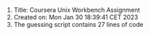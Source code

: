 1. Title: Coursera Unix Workbench Assignment
2. Created on:  Mon Jan 30 18:39:41 CET 2023
3. The guessing script contains  27  lines of code
